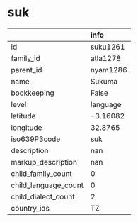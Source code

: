 # suk
|                      | info     |
|:---------------------|:---------|
| id                   | suku1261 |
| family_id            | atla1278 |
| parent_id            | nyam1286 |
| name                 | Sukuma   |
| bookkeeping          | False    |
| level                | language |
| latitude             | -3.16082 |
| longitude            | 32.8765  |
| iso639P3code         | suk      |
| description          | nan      |
| markup_description   | nan      |
| child_family_count   | 0        |
| child_language_count | 0        |
| child_dialect_count  | 2        |
| country_ids          | TZ       |